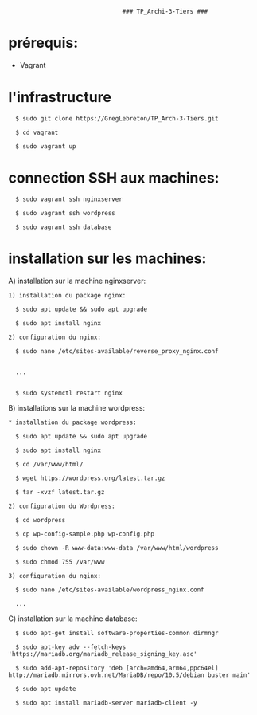                                     ### TP_Archi-3-Tiers ###
 
 
 
# prérequis:

  - Vagrant
                                          
# l'infrastructure

      $ sudo git clone https://GregLebreton/TP_Arch-3-Tiers.git

      $ cd vagrant 

      $ sudo vagrant up
    
# connection SSH aux machines:

      $ sudo vagrant ssh nginxserver

      $ sudo vagrant ssh wordpress

      $ sudo vagrant ssh database
      
# installation sur les machines:
      
  A) installation sur la machine nginxserver:
  
    1) installation du package nginx:

      $ sudo apt update && sudo apt upgrade
      
      $ sudo apt install nginx
      
    2) configuration du nginx:
      
      $ sudo nano /etc/sites-available/reverse_proxy_nginx.conf
      
      
      ...
      
      
      $ sudo systemctl restart nginx
      
      
  B) installations sur la machine wordpress:
  
    * installation du package wordpress:

      $ sudo apt update && sudo apt upgrade
      
      $ sudo apt install nginx
      
      $ cd /var/www/html/

      $ wget https://wordpress.org/latest.tar.gz

      $ tar -xvzf latest.tar.gz
      
    2) configuration du Wordpress:
 
      $ cd wordpress

      $ cp wp-config-sample.php wp-config.php
      
      $ sudo chown -R www-data:www-data /var/www/html/wordpress
      
      $ sudo chmod 755 /var/www
      
    3) configuration du nginx:
 
      $ sudo nano /etc/sites-available/wordpress_nginx.conf
      
      ...
      
  C) installation sur la machine database:
  
      $ sudo apt-get install software-properties-common dirmngr

      $ sudo apt-key adv --fetch-keys 'https://mariadb.org/mariadb_release_signing_key.asc'

      $ sudo add-apt-repository 'deb [arch=amd64,arm64,ppc64el] http://mariadb.mirrors.ovh.net/MariaDB/repo/10.5/debian buster main'

      $ sudo apt update

      $ sudo apt install mariadb-server mariadb-client -y
    
      
      

       
       
       
    
